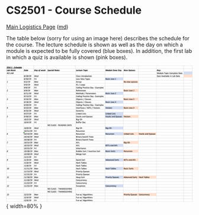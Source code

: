 CS2501 - Course Schedule
===============================

[Main Logistics Page](index.html) ([md](index.md))

The table below (sorry for using an image here) describes the schedule for the course. The lecture schedule is shown as well as the day on which a module is expected to be fully covered (blue boxes). In addition, the first lab in which a quiz is available is shown (pink boxes).

![](./images/schedule.png){ width=80% }